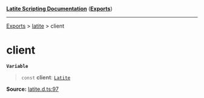 [**Latite Scripting Documentation**](../../README.md) ([**Exports**](../../exports.md))

---

[Exports](../../exports.md) > [latite](../index.md) > client

# client

**`Variable`**

> `const` **client**: [`Latite`](../interfaces/interface.Latite.md)

**Source:** [latite.d.ts:97](https://github.com/LatiteScripting/latitescripting.github.io/blob/1c6b44e/definitions/latite.d.ts#L97)
